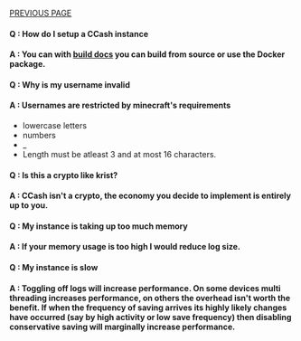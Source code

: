 [PREVIOUS PAGE](building.md) 

#### Q : How do I setup a CCash instance
#### A : You can with [build docs](https://github.com/EntireTwix/CCash/blob/main/docs/building.md) you can build from source or use the Docker package.

#### Q : Why is my username invalid
#### A : Usernames are restricted by minecraft's requirements
* lowercase letters
* numbers
* _
* Length must be atleast 3 and at most 16 characters.

#### Q : Is this a crypto like krist?
#### A : CCash isn't a crypto, the economy you decide to implement is entirely up to you.

#### Q : My instance is taking up too much memory
#### A : If your memory usage is too high I would reduce log size.

#### Q : My instance is slow
#### A : Toggling off logs will increase performance. On some devices multi threading increases performance, on others the overhead isn't worth the benefit. If when the frequency of saving arrives its highly likely changes have occurred (say by high activity or low save frequency) then disabling conservative saving will marginally increase performance.
